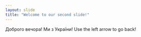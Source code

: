 ```yaml
---
layout: slide
title: "Welcome to our second slide!"
---
```

Доброго вечора! Ми з України!
Use the left arrow to go back!
